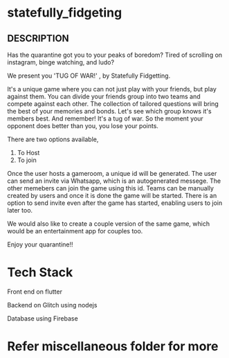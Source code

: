 # statefully_fidgeting



## DESCRIPTION

Has the quarantine got you to your peaks of boredom?
Tired of scrolling on instagram, binge watching, and ludo?

We present you 'TUG OF WAR!' , by Statefully Fidgetting.


It's a unique game where you can not just play with your friends, but play against them.
You can divide your friends group into two teams and compete against each other.
The collection of tailored questions will bring the best of your memories and bonds.
Let's see which group knows it's members best.
And remember!
It's a tug of war. So the moment your opponent does better than you, you lose your points.

There are two options available, 
1. To Host
2. To join

Once the user hosts a gameroom, a unique id will be generated. The user can send an invite via Whatsapp, which is an autogenerated messege. The other memebers can join the game using this id. Teams can be manually created by users and once it is done the game will be started.
There is an option to send invite even after the game has started, enabling users to join later too.


We would also like to create a couple version of the same game, which would be an entertainment app for couples too.



Enjoy your quarantine!!

# Tech Stack

Front end on flutter

Backend on Glitch using nodejs

Database using Firebase

# Refer miscellaneous folder for more

